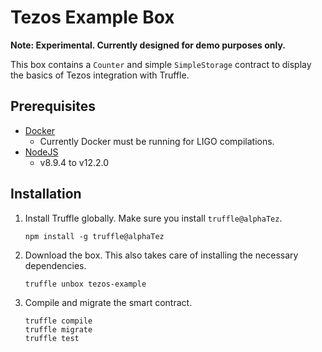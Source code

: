 Tezos Example Box
=================

**Note: Experimental. Currently designed for demo purposes only.**

This box contains a `Counter` and simple `SimpleStorage` contract to display the basics of Tezos
integration with Truffle.

## Prerequisites

- [Docker](https://docs.docker.com/v17.12/install/)
  - Currently Docker must be running for LIGO compilations.
- [NodeJS](https://nodejs.org/en/)
  -  v8.9.4 to v12.2.0


## Installation

1. Install Truffle globally. Make sure you install `truffle@alphaTez`.
    ```
    npm install -g truffle@alphaTez
    ```

2. Download the box. This also takes care of installing the necessary dependencies.
    ```
    truffle unbox tezos-example
    ```

3. Compile and migrate the smart contract.
    ```
    truffle compile
    truffle migrate
    truffle test
    ```

